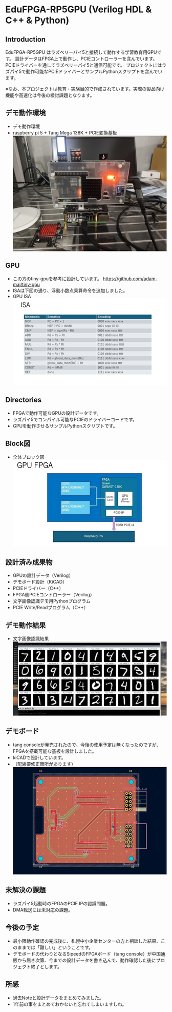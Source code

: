 # EduFPGA-RP5GPU (Verilog HDL & C++ & Python)

## Introduction

EduFPGA-RP5GPU はラズベリーパイ5と接続して動作する学習教育用GPUです。
設計データはFPGA上で動作し、PCIEコントローラーを含んでいます。
PCIEドライバーを通してラズベリーパイ5と通信可能です。
プロジェクトにはラズパイ5で動作可能なPCIEドライバーとサンプルPythonスクリプトを含んでいます。

※なお、本プロジェクトは教育・実験目的で作成されています。実際の製品向け機能や高速化は今後の検討課題となります。

## デモ動作環境
- デモ動作環境
- raspberry pi 5 + Tang Mega 138K + PCIE変換基板 <br>
![デモ動作環境](https://github.com/rmbmp717/EduFPGA-RP5GPU/blob/main/image/RP5_GPU.jpg?raw=true)

## GPU
- この方のtiny-gpuを参考に設計しています。
https://github.com/adam-maj/tiny-gpu
- ISAは下図の通り、浮動小数点乗算命令を追加しました。
- GPU ISA <br>
![GPU ISA](https://github.com/rmbmp717/EduFPGA-RP5GPU/blob/main/image/GPU_ISA.jpg?raw=true)

## Directories
- FPGAで動作可能なGPUの設計データです。
- ラズパイ5でコンパイル可能なPCIEのドライバーコードです。
- GPUを動作させるサンプルPythonスクリプトです。

## Block図
- 全体ブロック図 <br>
![全体ブロック図](https://github.com/rmbmp717/EduFPGA-RP5GPU/blob/main/image/eduFPGA_GPU.jpg?raw=true)

## 設計済み成果物
- GPUの設計データ（Verilog）
- デモボード設計（KiCAD）
- PCIEドライバー（C++）
- FPGA側PCIEコントローラー（Verilog）
- 文字画像認識デモ用Pythonプログラム
- PCIE Write/Readプログラム（C++）

## デモ動作結果
- 文字画像認識結果 <br>
![文字画像認識結果](https://github.com/rmbmp717/EduFPGA-RP5GPU/blob/main/image/GPU_demo.jpg?raw=true)

## デモボード
- tang consoleが発売されたので、今後の使用予定は無くなったのですが、FPGAを搭載可能な基板を設計しました。
- kiCADで設計しています。
- （配線要修正箇所があります）
![デモボード](https://github.com/rmbmp717/EduFPGA-RP5GPU/blob/main/image/FPGA_board.jpg?raw=true)

## 未解決の課題
- ラズパイ5起動時のFPGAのPCIE IPの認識問題。
- DMA転送には未対応の課題。

## 今後の予定
- 最小限動作確認の完成後に、札幌中小企業センターの方と相談した結果、このままでは「難しい」ということです。
- デモボードの代わりとなるSipeedのFPGAボード（tang console）が中国通販から届き次第、今までの設計データを書き込んで、動作確認した後にプロジェクト終了とします。

## 所感
- 過去Noteと設計データをまとめてみました。
- 1年前の事をまとめておかないと忘れてしまいますしね。
